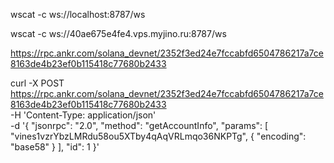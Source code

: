 wscat -c ws://localhost:8787/ws

wscat -c ws://40ae675e4fe4.vps.myjino.ru:8787/ws

https://rpc.ankr.com/solana_devnet/2352f3ed24e7fccabfd6504786217a7ce8163de4b23ef0b115418c77680b2433

curl -X POST https://rpc.ankr.com/solana_devnet/2352f3ed24e7fccabfd6504786217a7ce8163de4b23ef0b115418c77680b2433 \
-H 'Content-Type: application/json' \
-d '{
      "jsonrpc": "2.0",
      "method": "getAccountInfo",
      "params": [
        "vines1vzrYbzLMRdu58ou5XTby4qAqVRLmqo36NKPTg",
        {
          "encoding": "base58"
        }
      ],
      "id": 1
    }'
